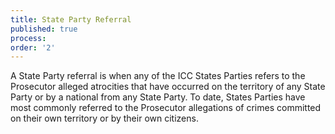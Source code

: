 ```yaml
---
title: State Party Referral
published: true
process:
order: '2'
---
```



A State Party referral is when any of the ICC States Parties refers to the Prosecutor alleged atrocities that have occurred on the territory of any State Party or by a national from any State Party. To date, States Parties have most commonly referred to the Prosecutor allegations of crimes committed on their own territory or by their own citizens.